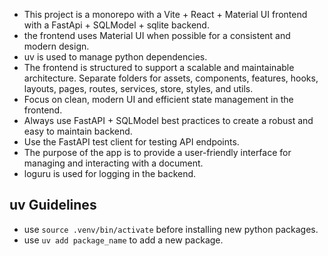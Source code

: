 - This project is a monorepo with a Vite + React + Material UI frontend with a FastApi + SQLModel + sqlite backend. 
- the frontend uses Material UI when possible for a consistent and modern design.
- uv is used to manage python dependencies.
- The frontend is structured to support a scalable and maintainable architecture. Separate folders for assets, components, features, hooks, layouts, pages, routes, services, store, styles, and utils.
- Focus on clean, modern UI and efficient state management in the frontend.
- Always use FastAPI + SQLModel best practices to create a robust and easy to maintain backend.
- Use the FastAPI test client for testing API endpoints.
- The purpose of the app is to provide a user-friendly interface for managing and interacting with a document.
- loguru is used for logging in the backend. 

## uv Guidelines
- use `source .venv/bin/activate` before installing new python packages.
- use `uv add package_name` to add a new package.


